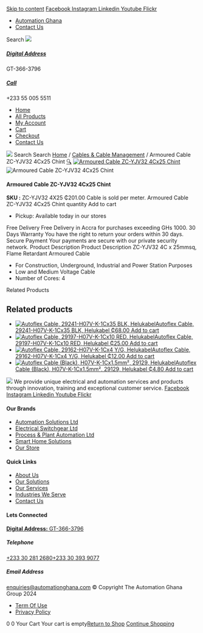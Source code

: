 [Skip to content](https://store.automationghana.com/product/armoured-cable-zc-yjv32-4cx25-chint/#content)
[ Facebook ](https://www.facebook.com/automationgh/) [ Instagram ](https://www.instagram.com/automationgh/) [ Linkedin ](https://www.linkedin.com/company/the-automation-ghana-limited/) [ Youtube ](https://www.youtube.com/channel/UCurrRDUSm5oIW39VXjn1u0w) [ Flickr ](https://www.flickr.com/photos/181794037@N07/)
  * [ Automation Ghana ](https://automationghana.com)
  * [ Contact Us ](https://store.automationghana.com/contact/)


Search
[ ![](https://store.automationghana.com/wp-content/uploads/2024/04/Website-TAGG-Logo-BLUE.png) ](https://store.automationghana.com/)
[ ](https://maps.app.goo.gl/m4xeaagWCNbLk4jM6)
#####  [ Digital Address ](https://maps.app.goo.gl/m4xeaagWCNbLk4jM6)
GT-366-3796 
[ ](tel:+233550055511)
#####  [ Call ](tel:+233550055511)
+233 55 005 5511 
  * [Home](https://store.automationghana.com/)
  * [All Products](https://store.automationghana.com/shop/)
  * [My Account](https://store.automationghana.com/my-account/)
  * [Cart](https://store.automationghana.com/cart/)
  * [Checkout](https://store.automationghana.com/checkout/)
  * [Contact Us](https://store.automationghana.com/contact/)


[![](https://store.automationghana.com/wp-content/uploads/2024/04/AutomationGhana_logo_white.png)](https://store.automationghana.com)
Search
Search
[Home](https://store.automationghana.com) / [Cables & Cable Management](https://store.automationghana.com/product-category/cables-cable-management/) / Armoured Cable ZC-YJV32 4Cx25 Chint
[🔍](https://store.automationghana.com/product/armoured-cable-zc-yjv32-4cx25-chint/)
[![Armoured Cable ZC-YJV32 4Cx25 Chint](https://store.automationghana.com/wp-content/uploads/2020/04/YJV32-4X10.jpg)](https://store.automationghana.com/wp-content/uploads/2020/04/YJV32-4X10.jpg)![Armoured Cable ZC-YJV32 4Cx25 Chint](https://store.automationghana.com/wp-content/uploads/2020/04/YJV32-4X10.jpg)
####  Armoured Cable ZC-YJV32 4Cx25 Chint 
**SKU :** ZC-YJV32 4X25 
₵201.00
Cable is sold per meter.
Armoured Cable ZC-YJV32 4Cx25 Chint quantity
Add to cart
  * Pickup: Available today in our stores


Free Delivery 
Free Delivery in Accra for purchases exceeding GHs 1000. 
30 Days Warranty 
You have the right to return your orders within 30 days. 
Secure Payment 
Your payments are secure with our private security network. 
Product Description
Product Description
ZC-YJV32 4C x 25mmsq, Flame Retardant Armoured Cable 
  * For Construction, Underground, Industrial and Power Station Purposes
  * Low and Medium Voltage Cable
  * Number of Cores: 4


Related Products 
## Related products
  * [![Autoflex Cable, 29241-H07V-K-1Cx35 BLK, Helukabel](https://store.automationghana.com/wp-content/uploads/2019/12/CABLES-3-300x300.jpg)Autoflex Cable, 29241-H07V-K-1Cx35 BLK, Helukabel ₵68.00 ](https://store.automationghana.com/product/autoflex-cable-29241-h07v-k-1cx35-blk-helukabel/)
[Add to cart](https://store.automationghana.com/product/armoured-cable-zc-yjv32-4cx25-chint/?add-to-cart=1482)
  * [![Autoflex Cable, 29197-H07V-K-1Cx10 RED, Helukabel](https://store.automationghana.com/wp-content/uploads/2017/12/Cables-4-300x300.png)Autoflex Cable, 29197-H07V-K-1Cx10 RED, Helukabel ₵25.00 ](https://store.automationghana.com/product/autoflex-cable-29197-h07v-k-1cx10-red-helukabel/)
[Add to cart](https://store.automationghana.com/product/armoured-cable-zc-yjv32-4cx25-chint/?add-to-cart=1477)
  * [![Autoflex Cable, 29162-H07V-K-1Cx4 Y/G, Helukabel](https://store.automationghana.com/wp-content/uploads/2019/12/CABLES-2-300x300.jpg)Autoflex Cable, 29162-H07V-K-1Cx4 Y/G, Helukabel ₵12.00 ](https://store.automationghana.com/product/autoflex-cable-29162-h07v-k-1cx4-y-g-helukabel/)
[Add to cart](https://store.automationghana.com/product/armoured-cable-zc-yjv32-4cx25-chint/?add-to-cart=1468)
  * [![Autoflex Cable \(Black\), H07V-K-1Cx1.5mm², 29129, Helukabel](https://store.automationghana.com/wp-content/uploads/2019/12/CABLES-3-300x300.jpg)Autoflex Cable (Black), H07V-K-1Cx1.5mm², 29129, Helukabel ₵4.80 ](https://store.automationghana.com/product/autoflex-cable-29129-h07v-k-1cx1-5-blk-helukabel/)
[Add to cart](https://store.automationghana.com/product/armoured-cable-zc-yjv32-4cx25-chint/?add-to-cart=1460)


![](https://store.automationghana.com/wp-content/uploads/2024/04/AutomationGhana_logo_white.png)
We provide unique electrical and automation services and products through innovation, training and exceptional customer service.
[ Facebook ](https://www.facebook.com/automationgh/) [ Instagram ](https://www.instagram.com/automationgh/) [ Linkedin ](https://www.linkedin.com/company/the-automation-ghana-limited/) [ Youtube ](https://www.youtube.com/channel/UCurrRDUSm5oIW39VXjn1u0w) [ Flickr ](https://www.flickr.com/photos/181794037@N07/)
#### Our Brands
  * [ Automation Solutions Ltd ](https://store.automationghana.com/product/armoured-cable-zc-yjv32-4cx25-chint/)
  * [ Electrical Switchgear Ltd ](https://store.automationghana.com/product/armoured-cable-zc-yjv32-4cx25-chint/)
  * [ Process & Plant Automation Ltd ](https://store.automationghana.com/product/armoured-cable-zc-yjv32-4cx25-chint/)
  * [ Smart Home Solutions ](https://store.automationghana.com/product/armoured-cable-zc-yjv32-4cx25-chint/)
  * [ Our Store ](https://store.automationghana.com/product/armoured-cable-zc-yjv32-4cx25-chint/)


#### Quick Links
  * [ About Us ](https://store.automationghana.com/product/armoured-cable-zc-yjv32-4cx25-chint/)
  * [ Our Solutions ](https://store.automationghana.com/product/armoured-cable-zc-yjv32-4cx25-chint/)
  * [ Our Services ](https://store.automationghana.com/product/armoured-cable-zc-yjv32-4cx25-chint/)
  * [ Industries We Serve ](https://store.automationghana.com/product/armoured-cable-zc-yjv32-4cx25-chint/)
  * [ Contact Us ](https://store.automationghana.com/product/armoured-cable-zc-yjv32-4cx25-chint/)


#### Lets Connected
[**Digital Address:** GT-366-3796](https://maps.app.goo.gl/m4xeaagWCNbLk4jM6)
#####  Telephone 
[ +233 30 281 2680](tel:+233302812680)[+233 30 393 9077](https://store.automationghana.com/product/armoured-cable-zc-yjv32-4cx25-chint/+233303939077)
#####  Email Address 
enquiries@automationghana.com 
© Copyright The Automation Ghana Group 2024
  * [ Term Of Use ](https://store.automationghana.com/product/armoured-cable-zc-yjv32-4cx25-chint/)
  * [ Privacy Policy ](https://store.automationghana.com/product/armoured-cable-zc-yjv32-4cx25-chint/)


0
0
Your Cart
Your cart is empty[Return to Shop](https://store.automationghana.com/shop/)
[Continue Shopping](https://store.automationghana.com/product/armoured-cable-zc-yjv32-4cx25-chint/)
